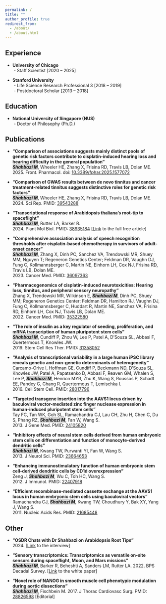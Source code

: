 ```yaml
---
permalink: /
title: ""
author_profile: true
redirect_from: 
  - /about/
  - /about.html
---
```


Experience
------
- <strong>University of Chicago</strong>   
&nbsp;- Staff Scientist [2020 – 2025]

- <strong>Stanford University</strong>  
&nbsp;- Life Science Research Professional 3 [2018 – 2019]  
&nbsp;- Postdoctoral Scholar [2013 – 2018]

Education
------
- <strong>National University of Singapore (NUS)</strong>   
&nbsp;- Doctor of Philosophy (Ph.D.)

Publications
------
- <strong>“Comparison of associations suggests mainly distinct pools of genetic risk factors contribute to cisplatin-induced hearing loss and hearing difficulty in the general population”</strong>  
<em><strong><span style="background-color: lightgray;">Shahbazi M</span></strong></em>, Wheeler HE, Zhang X, Frisina RD, Travis LB, Dolan ME.  
2025\. Front. Pharmacol. doi: [10.3389/fphar.2025.1577072](https://www.frontiersin.org/journals/pharmacology/articles/10.3389/fphar.2025.1577072/abstract)
  
- <strong>“Comparison of GWAS results between de novo tinnitus and cancer treatment-related tinnitus suggests distinctive roles for genetic risk factors”</strong>  
<em><strong><span style="background-color: lightgray;">Shahbazi M</span></strong></em>, Wheeler HE, Zhang X, Frisina RD, Travis LB, Dolan ME.  
2024\. Sci Rep. PMID: [39543288](https://pubmed.ncbi.nlm.nih.gov/39543288)  
  
- <strong>“Transcriptional response of Arabidopsis thaliana’s root-tip to spaceflight”</strong>  
<em><strong><span style="background-color: lightgray;">Shahbazi M</span></strong></em>, Rutter LA, Barker R.  
2024\. Plant Mol Biol. PMID: [38935184](https://pubmed.ncbi.nlm.nih.gov/38935184) [[Link](https://rdcu.be/dL8dl) to the full free article]  

- <strong>“Comprehensive association analysis of speech recognition thresholds after cisplatin‐based chemotherapy in survivors of adult‐onset cancer”</strong>  
<em><strong><span style="background-color: lightgray;">Shahbazi M</span></strong></em>, Zhang X, Dinh PC, Sanchez VA, Trendowski MR, Shuey MM, Nguyen T; Regeneron Genetics Center; Feldman DR, Vaughn DJ, Fung C, Kollmannsberger C, Martin NE, Einhorn LH, Cox NJ, Frisina RD, Travis LB, Dolan ME.  
2023\. Cancer Med. PMID: [36097363](https://pubmed.ncbi.nlm.nih.gov/36097363) 
  
- <strong>“Pharmacogenomics of cisplatin-induced neurotoxicities: Hearing loss, tinnitus, and peripheral sensory neuropathy”</strong>  
Zhang X, Trendowski MR, Wilkinson E, <em><strong><span style="background-color: lightgray;">Shahbazi M</span></strong></em>, Dinh PC, Shuey MM; Regeneron Genetics Center; Feldman DR, Hamilton RJ, Vaughn DJ, Fung C, Kollmannsberger C, Huddart R, Martin NE, Sanchez VA, Frisina RD, Einhorn LH, Cox NJ, Travis LB, Dolan ME.  
2022\. Cancer Med. PMID: [35322580](https://pubmed.ncbi.nlm.nih.gov/35322580) 
  
- <strong>“The role of insulin as a key regulator of seeding, proliferation, and mRNA transcription of human pluripotent stem cells”</strong>  
<em><strong><span style="background-color: lightgray;">Shahbazi M</span></strong></em>, Cundiff P, Zhou W, Lee P, Patel A, D’Souza SL, Abbasi F, Quertermous T, Knowles JW.  
2019\. Stem Cell Res Ther. PMID: [31358052](https://pubmed.ncbi.nlm.nih.gov/31358052) 

- <strong>“Analysis of transcriptional variability in a large human iPSC library reveals genetic and non-genetic determinants of heterogeneity”</strong>  
Carcamo-Orive I, Hoffman GE, Cundiff P, Beckmann ND, D’Souza SL, Knowles JW, Patel A, Papatsenko D, Abbasi F, Reaven GM, Whalen S, Lee P, <em><strong><span style="background-color: lightgray;">Shahbazi M</span></strong></em>, Henrion MYR, Zhu K, Wang S, Roussos P, Schadt EE, Pandey G, Chang R, Quertermous T, Lemischka I.  
2016\. Cell Stem Cell. PMID: [28017796](https://pubmed.ncbi.nlm.nih.gov/28017796)

- <strong>“Targeted transgene insertion into the AAVS1 locus driven by baculoviral vector-mediated zinc finger nuclease expression in human-induced pluripotent stem cells”</strong>  
Tay FC, Tan WK, Goh SL, Ramachandra CJ, Lau CH, Zhu H, Chen C, Du S, Phang RZ, <em><strong><span style="background-color: lightgray;">Shahbazi M</span></strong></em>, Fan W, Wang S.  
2013\. J Gene Med. PMID: [24105820](https://pubmed.ncbi.nlm.nih.gov/24105820)

- <strong>“Inhibitory effects of neural stem cells derived from human embryonic stem cells on differentiation and function of monocyte-derived dendritic cells”</strong>  
<em><strong><span style="background-color: lightgray;">Shahbazi M</span></strong></em>, Kwang TW, Purwanti YI, Fan W, Wang S.  
2013\. J Neurol Sci. PMID: [23664653](https://pubmed.ncbi.nlm.nih.gov/23664653)

- <strong>“Enhancing immunostimulatory function of human embryonic stem cell-derived dendritic cells by CD1d overexpression”</strong>  
Zeng J, <em><strong><span style="background-color: lightgray;">Shahbazi M</span></strong></em>, Wu C, Toh HC, Wang S.  
2012\. J Immunol. PMID: [22407918](https://pubmed.ncbi.nlm.nih.gov/22407918)

- <strong>“Efficient recombinase-mediated cassette exchange at the AAVS1 locus in human embryonic stem cells using baculoviral vectors”</strong>  
Ramachandra CJ, <em><strong><span style="background-color: lightgray;">Shahbazi M</span></strong></em>, Kwang TW, Choudhury Y, Bak XY, Yang J, Wang S.  
2011\. Nucleic Acids Res. PMID: [21685448](https://pubmed.ncbi.nlm.nih.gov/21685448)

Other
------
- <strong>“OSDR Chats with Dr Shahbazi on Arabidopsis Root Tips”</strong>  
2024\. [[Link](https://youtu.be/Xu91Cgnnc9A) to the interview]

- <strong>“Sensory transcriptomics: Transcriptomics as versatile on-site sensors during spaceflight, Moon, and Mars missions”</strong>  
<em><strong><span style="background-color: lightgray;">Shahbazi M</span></strong></em>, Barker R, Beheshti A, Sanders LM, Rutter LA. 2022. BPS Decadal Survey. [[Link](http://dx.doi.org/10.13140/RG.2.2.31984.43527/1) to the white paper]

- <strong>“Novel role of NANOG in smooth muscle cell phenotypic modulation during aortic dissections”</strong>  
<em><strong><span style="background-color: lightgray;">Shahbazi M</span></strong></em>, Fischbein M. 2017. J Thorac Cardiovasc Surg. PMID: [28826598](https://pubmed.ncbi.nlm.nih.gov/28826598) [Editorial]


